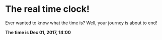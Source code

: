 # The real time clock!

Ever wanted to know what the time is? Well, your journey is about to end!

**The time is Dec 01, 2017, 14:00**